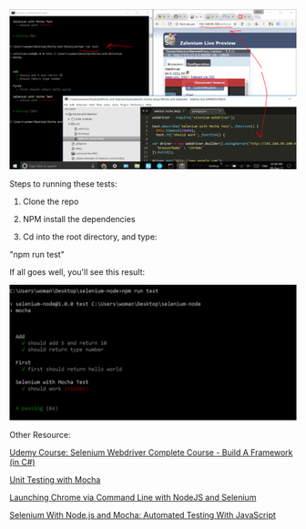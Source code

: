 <img src="running-test-on-selenium-grid-in-the-browser.PNG">

Steps to running these tests: 

1) Clone the repo

2) NPM install the dependencies

3) Cd into the root directory, and type:

"npm run test"

If all goes well, you'll see this result:

<img src="command-line.PNG">

Other Resource:

<a href="https://www.udemy.com/selenium-with-c/">Udemy Course: Selenium Webdriver Complete Course - Build A Framework (in C#)</a>

<a href="https://www.youtube.com/watch?v=sPyb6QlgBaU">Unit Testing with Mocha</a>

<a href="https://www.youtube.com/watch?v=X3pTXG9a1oQ">Launching Chrome via Command Line with NodeJS and Selenium</a>

<a href="https://simpleprogrammer.com/2014/02/03/selenium-with-node-js/">Selenium With Node.js and Mocha: Automated Testing With JavaScript</a>

